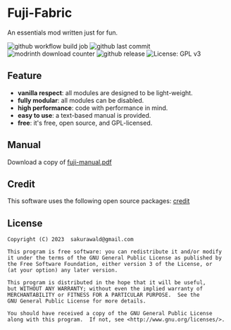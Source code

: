 # Fuji-Fabric

An essentials mod written just for fun.

![github workflow build job](https://img.shields.io/github/actions/workflow/status/sakurawald/fuji-fabric/build.yml)
![github last commit](https://img.shields.io/github/last-commit/sakurawald/fuji-fabric)
![modrinth download counter](https://img.shields.io/modrinth/dt/1TowMm2v)
![github release](https://img.shields.io/github/v/release/sakurawald/fuji-fabric)
![License: GPL v3](https://img.shields.io/badge/License-GPLv3-blue.svg)

## Feature

- **vanilla respect**: all modules are designed to be light-weight.
- **fully modular**: all modules can be disabled.
- **high performance**: code with performance in mind.
- **easy to use**: a text-based manual is provided.
- **free**: it's free, open source, and GPL-licensed.

## Manual

Download a copy of [fuji-manual.pdf](
https://github.com/sakurawald/fuji-fabric/raw/dev/docs/release/fuji.pdf)

## Credit

This software uses the following open source
packages: [credit](https://github.com/sakurawald/fuji-fabric/blob/dev/CREDIT)

## License

```
Copyright (C) 2023  sakurawald@gmail.com

This program is free software: you can redistribute it and/or modify
it under the terms of the GNU General Public License as published by
the Free Software Foundation, either version 3 of the License, or
(at your option) any later version.

This program is distributed in the hope that it will be useful,
but WITHOUT ANY WARRANTY; without even the implied warranty of
MERCHANTABILITY or FITNESS FOR A PARTICULAR PURPOSE.  See the
GNU General Public License for more details.

You should have received a copy of the GNU General Public License
along with this program.  If not, see <http://www.gnu.org/licenses/>.
```
